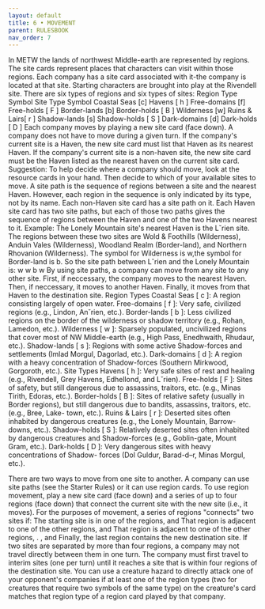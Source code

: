 ```yaml
---
layout: default
title: 6 • MOVEMENT
parent: RULESBOOK
nav_order: 7
---
```


 In  METW  the  lands of northwest Middle-earth are represented by regions.  The
site cards represent places that characters can visit within those regions. Each
company has a site card associated with it-the company is located at that  site.
Starting characters are brought into play at the Rivendell site.
 There are six types of regions and six types of sites:
 Region Type Symbol  Site Type   Symbol
 Coastal Seas   [c]  Havens       [ h ]
 Free-domains   [f]  Free-holds   [ F ]
 Border-lands   [b]  Border-holds [ B ]
 Wilderness     [w]  Ruins & Lairs[ r ]
 Shadow-lands   [s]  Shadow-holds [ S ]
 Dark-domains   [d]  Dark-holds   [ D ]
 Each  company moves by playing a new site card (face down). A company does  not
have to move during a given turn.
 If  the  company's current site is a Haven, the new site card  must  list  that
Haven  as its nearest Haven. If the company's current site is a non-haven  site,
the  new  site card must be the Haven listed as the nearest haven on the current
site card.
 Suggestion: To help decide where a company should move, look at the  resource
 cards in your hand. Then decide to which of your available sites to move.
 A  site  path is the sequence of regions between a site and the nearest  Haven.
However, each region in the sequence is only indicated by its type, not  by  its
name.  Each non-Haven site card has a site path on it. Each Haven site card  has
two  site  paths,  but  each of those two paths gives the  sequence  of  regions
between the Haven and one of the two Havens nearest to it.
 Example:  The  Lonely Mountain site's nearest Haven is the L˘rien  site.  The
 regions  between  these two sites are Wold & Foothills  (Wilderness),  Anduin
 Vales  (Wilderness),  Woodland Realm (Border-land),  and  Northern  Rhovanion
 (Wilderness).  The symbol for Wilderness is w,the symbol for  Border-land  is
 b. So the site path between L˘rien and the Lonely Mountain is:
                                     w w b w
 By  using  site  paths, a company can move from any site  to  any  other  site.
First,  if  neccessary,  the  company moves  to  the  nearest  Haven.  Then,  if
neccessary, it moves to another Haven. Finally, it moves from that Haven to  the
destination site.
Region Types
Coastal Seas [ c ]: A region consisting largely of open water.
Free-domains [ f ]: Very safe, civilized regions (e.g., Lindon, An˘rien, etc.).
Border-lands [ b ]: Less civilized regions on the border of the wilderness or
 shadow territory (e.g., Rohan, Lamedon, etc.).
Wilderness [ w ]: Sparsely populated, uncivilized regions that cover most of NW
 Middle-earth (e.g., High Pass, Enedhwaith, Rhudaur, etc.).
Shadow-lands [ s ]: Regions with some active Shadow-forces
 and settlements (Imlad Morgul, Dagorlad, etc.).
Dark-domains [ d ]: A region with a heavy concentration of Shadow-forces
 (Southern Mirkwood, Gorgoroth, etc.).
Site Types
Havens [ h ]: Very safe sites of rest and healing
 (e.g., Rivendell, Grey Havens, Edhellond, and L˘rien).
Free-holds [ F ]: Sites of safety, but still dangerous due to
 assassins, traitors, etc. (e.g., Minas Tirith, Edoras, etc.).
Border-holds [ B ]: Sites of relative safety (usually in Border regions), but
 still dangerous due to bandits, assassins, traitors, etc. (e.g., Bree, Lake-
 town, etc.).
Ruins & Lairs [ r ]: Deserted sites often inhabited by dangerous creatures
 (e.g., the Lonely Mountain, Barrow-downs, etc.).
Shadow-holds [ S ]: Relatively deserted sites often
 inhabited by dangerous creatures and Shadow-forces
 (e.g., Goblin-gate, Mount Gram, etc.).
Dark-holds [ D ]: Very dangerous sites with heavy concentrations of Shadow-
 forces (Dol Guldur, Barad-d–r, Minas Morgul, etc.).

There  are  two ways to move from one site to another. A company can  use  site
paths (see the Starter Rules) or it can use region cards.
 To  use region movement, play a new site card (face down) and a series of up to
four  regions (face down) that connect the current site with the new site (i.e.,
it  moves).  For  the purposes of movement, a series of regions  "connects"  two
sites if:
 The starting site is in one of the regions, and
 That region is adjacent to one of the other regions, and
 That region is adjacent to one of the other regions, . , and
 Finally, the last region contains the new destination site.
 If  two sites are separated by more than four regions, a company may not travel
directly  between  them in one turn. The company must first  travel  to  interim
sites (one per turn) until it reaches a site that is within four regions of  the
destination site.
 You  can  use  a  creature  hazard to directly attack one  of  your  opponent's
companies  if  at least one of the region types (two for creatures that  require
two symbols of the same type) on the creature's card matches that region type of
a region card played by that company.
